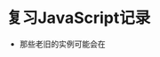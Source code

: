 # 复习JavaScript记录

* 那些老旧的实例可能会在 <script> 标签中使用 **type="text/javascript"**。现在已经不必这样做了。JavaScript 是**所有现代浏览器以及 HTML5 中的默认脚本语言**。

* 现在的JavaScript只需要这样：
```
<script>
  alert("hello world");
<script>
```
## JavaScript用法

1. 页面加载时执行，即将JavaScript写入HTML的**body**标签中。

  这样在网页加载时便会执行JavaScript脚本。

2. 编写JavaScript函数，在事件发生时调用函数。
  
  比如点击按钮或是翻页等操作。
